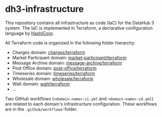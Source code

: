 # dh3-infrastructure

This repository contains all infrastructure as code (IaC) for the DataHub 3 system. The IaC is implemented in Terraform, a declarative configuration language by [HashiCorp](https://www.hashicorp.com/).

All Terraform code is organized in the following folder hierarchy:

- Charges domain: [charges/terraform](./charges/terraform/)
- Market Participant domain: [market-participant/terraform](./market-participant/terraform/)
- Message Archive domain: [message-archive/terraform](./message-archive/terraform/)
- Post Office domain: [post-office/terraform](./post-office/terraform/)
- Timeseries domain: [timeseries/terraform](./timeseries/terraform/)
- Wholesale domain: [wholesale/terraform](./wholesale/terraform/)
- Watt domain: [watt/terraform](./watt/terraform/)
- ...

Two GitHub workflows (`<domain-name>-ci.yml` and `<domain-name>-cd.yml`) are related to each domain's infrastructure configuration. These workflows are in the `.github/workflows`-folder.
